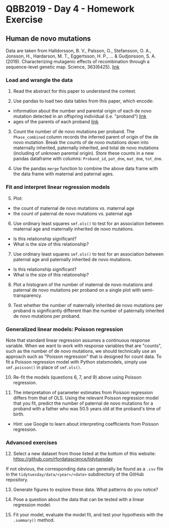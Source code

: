# QBB2019 - Day 4 - Homework Exercise

## Human de novo mutations

Data are taken from Halldorsson, B. V., Palsson, G., Stefansson, O. A., Jonsson, H., Hardarson, M. T., Eggertsson, H. P., ... & Gudjonsson, S. A. (2019). Characterizing mutagenic effects of recombination through a sequence-level genetic map. Science, 363(6425). [link](https://science.sciencemag.org/content/363/6425/eaau1043.abstract)

### Load and wrangle the data

1. Read the abstract for this paper to understand the context.

2. Use pandas to load two data tables from this paper, which encode:
- information about the number and parental origin of each de novo mutation detected in an offspring individual (i.e. "proband") [link](https://www.dropbox.com/s/g47l2r2kmjfzst2/aau1043_dnm.tsv?dl=0)
- ages of the parents of each proband [link](https://www.dropbox.com/s/vxc4tw1qv7j4s4h/aau1043_parental_age.tsv?dl=0)

3. Count the number of de novo mutations per proband. The `Phase_combined` column records the inferred parent of origin of the de novo mutation. Break the counts of de novo mutations down into maternally inherited, paternally inherited, and total de novo mutations (including of unknown parental origin). Store these counts in a new pandas dataframe with columns: `Proband_id`, `pat_dnm`, `mat_dnm`, `tot_dnm`.

4. Use the pandas `merge` function to combine the above data frame with the data frame with maternal and paternal ages.

### Fit and interpret linear regression models

5. Plot:
- the count of maternal de novo mutations vs. maternal age
- the count of paternal de novo mutations vs. paternal age

6. Use ordinary least squares `smf.ols()` to test for an association between maternal age and maternally inherited de novo mutations.
- Is this relationship significant?
- What is the size of this relationship?

7. Use ordinary least squares `smf.ols()` to test for an association between paternal age and paternally inherited de novo mutations.
- Is this relationship significant?
- What is the size of this relationship?

8. Plot a histogram of the number of maternal de novo mutations and paternal de novo mutations per proband on a single plot with semi-transparency.

9. Test whether the number of maternally inherited de novo mutations per proband is significantly different than the number of paternally inherited de novo mutations per proband.

### Generalized linear models: Poisson regression

Note that standard linear regression assumes a continuous response variable. When we want to work with response variables that are "counts", such as the number of de novo mutations, we should technically use an approach such as "Poisson regression" that is designed for count data. To fit a Poisson regression model with Python statsmodels, simply use `smf.poisson()` in place of `smf.ols()`.

10. Re-fit the models (questions 6, 7, and 9) above using Poisson regression.

11. The interpretation of parameter estimates from Poisson regression differs from that of OLS. Using the relevant Poisson regression model that you fit, predict the number of paternal de novo mutations for a proband with a father who was 50.5 years old at the proband's time of birth.
- Hint: use Google to learn about interpreting coefficients from Poisson regression.

### Advanced exercises

12. Select a new dataset from those listed at the bottom of this website: https://github.com/rfordatascience/tidytuesday

If not obvious, the corresponding data can generally be found as a `.csv` file in the `tidytuesday/data/<year>/<date>` subdirectory of the GitHub repository.
  
13. Generate figures to explore these data. What patterns do you notice?

14. Pose a question about the data that can be tested with a linear regression model.

15. Fit your model, evaluate the model fit, and test your hypothesis with the `.summary()` method.




